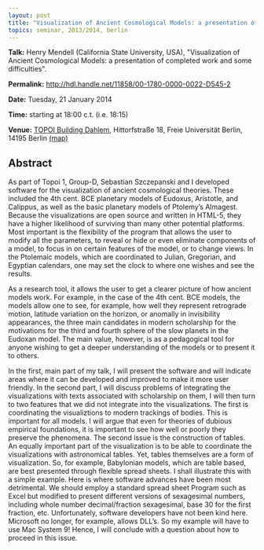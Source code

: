 ```yaml
---
layout: post
title: "Visualization of Ancient Cosmological Models: a presentation of completed work and some difficulties"
topics: seminar, 2013/2014, berlin
---
```


**Talk:** Henry Mendell (California State University, USA), "Visualization of Ancient Cosmological Models: a presentation of completed work and some difficulties".

**Permalink:** <http://hdl.handle.net/11858/00-1780-0000-0022-D545-2>

**Date:** Tuesday, 21 January 2014

**Time:** starting at 18:00 c.t. (i.e. 18:15)

**Venue:** [TOPOI Building Dahlem](http://www.topoi.org/buildings/), Hittorfstraße 18, Freie Universität Berlin, 14195 Berlin [(map)](http://maps.google.de/maps?f=q&source=s_q&hl=de&geocode=&q=Topoi-Haus,+Hittorfstra%C3%9Fe+18,+Dahlem,+Berlin&sll=52.450923,13.282428&sspn=0.011639,0.020814&g=berlin+hittorfstra%C3%9Fe+18&ie=UTF8&ll=52.449641,13.283951&spn=0.011639,0.020814&t=h&z=16)

## Abstract

As part of Topoi 1, Group-D, Sebastian Szczepanski and I developed software for the visualization of ancient cosmological theories.  These included the 4th cent. BCE planetary models of Eudoxus, Aristotle, and Calippus, as well as the basic planetary models of Ptolemy’s Almagest.  Because the visualizations are open source and written in HTML-5, they have a higher likelihood of surviving than many other potential platforms.  Most important is the flexibility of the program that allows the user to modify all the parameters, to reveal or hide or even eliminate components of a model, to focus in on certain features of the model, or to change views.  In the Ptolemaic models, which are coordinated to Julian, Gregorian, and Egyptian calendars, one may set the clock to where one wishes and see the results.

As a research tool, it allows the user to get a clearer picture of how ancient models work.  For example, in the case of the 4th cent. BCE models, the models allow one to see, for example, how well they represent retrograde motion, latitude variation on the horizon, or anomally in invisibility appearances, the three main candidates in modern scholarship for the motivations for the third and fourth sphere of the slow planets in the Eudoxan model.  The main value, however, is as a pedagogical tool for anyone wishing to get a deeper understanding of the models or to present it to others.

In the first, main part of my talk, I will present the software and will indicate areas where it can be developed and improved to make it more user friendly.  In the second part, I will discuss problems of integrating the visualizations with texts associated with scholarship on them, I will then turn to two features that we did not integrate into the visualizations.  The first is coordinating the visualiztions to modern trackings of bodies.  This is important for all models.  I will argue that even for theories of dubious empirical foundations, it is important to see how well or poorly they preserve the phenomena.  The second issue is the construction of tables.  An equally important part of the visualization is to be able to coordinate the visualizations with astronomical tables.  Yet, tables themselves are a form of visualization.  So, for example, Babylonian models, which are table based, are best presented through flexible spread sheets.  I shall illustrate this with a simple example.  Here is where software advances have been most detrimental.  We should employ a standard spread sheet Program such as Excel but modified to present different versions of sexagesimal numbers, including whole number decimal/fraction sexagesimal, base 30 for the first fraction, etc.  Unfortunately, software developers have not been kind here.  Microsoft no longer, for example, allows DLL’s.  So my example will have to use Mac System 9!  Hence, I will conclude with a question about how to proceed in this issue.